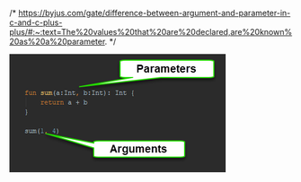 /* https://byjus.com/gate/difference-between-argument-and-parameter-in-c-and-c-plus-plus/#:~:text=The%20values%20that%20are%20declared,are%20known%20as%20a%20parameter. */

![](arguments_parametres.png)